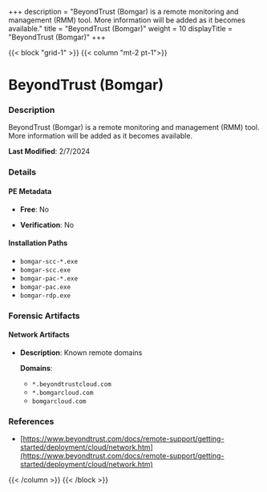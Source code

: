 +++
description = "BeyondTrust (Bomgar) is a remote monitoring and management (RMM) tool. More information will be added as it becomes available."
title = "BeyondTrust (Bomgar)"
weight = 10
displayTitle = "BeyondTrust (Bomgar)"
+++


{{< block "grid-1" >}}
{{< column "mt-2 pt-1">}}

# BeyondTrust (Bomgar)


### Description

BeyondTrust (Bomgar) is a remote monitoring and management (RMM) tool. More information will be added as it becomes available.



**Last Modified**: 2/7/2024

### Details


#### PE Metadata


- **Free**: No

- **Verification**: No




#### Installation Paths
- `bomgar-scc-*.exe`
- `bomgar-scc.exe`
- `bomgar-pac-*.exe`
- `bomgar-pac.exe`
- `bomgar-rdp.exe`

### Forensic Artifacts




#### Network Artifacts

- **Description**: Known remote domains

  **Domains**:
    - `*.beyondtrustcloud.com`
    - `*.bomgarcloud.com`
    - `bomgarcloud.com`





### References
- [https://www.beyondtrust.com/docs/remote-support/getting-started/deployment/cloud/network.htm](https://www.beyondtrust.com/docs/remote-support/getting-started/deployment/cloud/network.htm)



{{< /column >}}
{{< /block >}}
